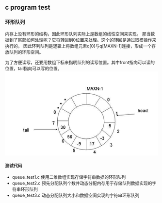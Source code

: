 ## c program test

### 环形队列
内存上没有环形的结构，因此环形队列实际上是数组的线性空间来实现。
那当数据到了尾部如何处理呢？它将转回到0位置来处理。这个的转回是通过取模操作来执行的。
因此环列队列是逻辑上将数组元素q[0]与q[MAXN-1]连接，形成一个存放队列的环形空间。

为了方便读写，还要用数组下标来指明队列的读写位置。其中front指向可以读的位置，tail指向可以写的位置。
![Alt text](images/C4CA4238A0B923820DCC509A6F75849B.png)

#### 测试代码
- queue_test1.c 使用二维数组实现存储字符串数据的环形队列
- queue_test2.c 预先分配队列个数并动态分配内存用于存储队列数据实现的字符串环形队列
- queue_test3.c  动态分配队列大小和数据空间实现的字符串环形队列